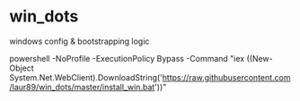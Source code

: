 # win_dots
windows config &amp; bootstrapping logic

powershell -NoProfile -ExecutionPolicy Bypass -Command "iex ((New-Object System.Net.WebClient).DownloadString('https://raw.githubusercontent.com/laur89/win_dots/master/install_win.bat'))"
